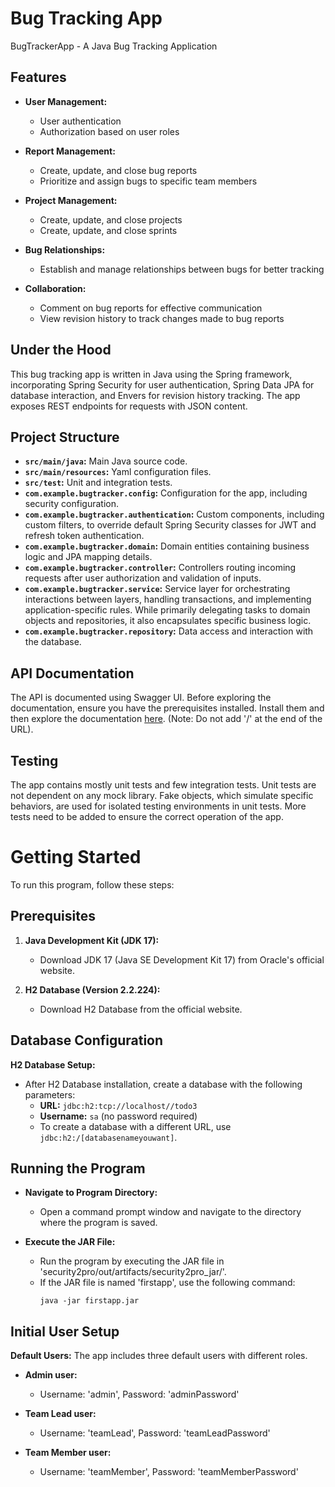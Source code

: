 # Bug Tracking App
BugTrackerApp - A Java Bug Tracking Application

## Features
- **User Management:**
  - User authentication
  - Authorization based on user roles
    
- **Report Management:**
  - Create, update, and close bug reports
  - Prioritize and assign bugs to specific team members
    
- **Project Management:**
  - Create, update, and close projects
  - Create, update, and close sprints

- **Bug Relationships:**
  - Establish and manage relationships between bugs for better tracking

- **Collaboration:**
  - Comment on bug reports for effective communication
  - View revision history to track changes made to bug reports

## Under the Hood
This bug tracking app is written in Java using the Spring framework, incorporating Spring Security for user authentication, Spring Data JPA for database interaction, and Envers for revision history tracking. The app exposes REST endpoints for requests with JSON content.

## Project Structure
- **`src/main/java`:** Main Java source code.
- **`src/main/resources`:** Yaml configuration files.
- **`src/test`:** Unit and integration tests.
- **`com.example.bugtracker.config`:** Configuration for the app, including security configuration.
- **`com.example.bugtracker.authentication`:** Custom components, including custom filters, to override default Spring Security classes for JWT and refresh token authentication.
- **`com.example.bugtracker.domain`:** Domain entities containing business logic and JPA mapping details.
- **`com.example.bugtracker.controller`:** Controllers routing incoming requests after user authorization and validation of inputs.
- **`com.example.bugtracker.service`:** Service layer for orchestrating interactions between layers, handling transactions, and implementing application-specific rules. While primarily delegating tasks to domain objects and repositories, it also encapsulates specific business logic.
- **`com.example.bugtracker.repository`:** Data access and interaction with the database.

## API Documentation
The API is documented using Swagger UI. Before exploring the documentation, ensure you have the prerequisites installed. Install them and then explore the documentation [here](http://localhost:8080/swagger-ui/index.html).
(Note: Do not add '/' at the end of the URL).

## Testing
The app contains mostly unit tests and few integration tests. Unit tests are not dependent on any mock library. Fake objects, which simulate specific behaviors, are used for isolated testing environments in unit tests. More tests need to be added to ensure the correct operation of the app.
  
# Getting Started

To run this program, follow these steps:

## Prerequisites
1. **Java Development Kit (JDK 17):**
   - Download JDK 17 (Java SE Development Kit 17) from Oracle's official website.

2. **H2 Database (Version 2.2.224):**
   - Download H2 Database from the official website.

## Database Configuration
**H2 Database Setup:**
- After H2 Database installation, create a database with the following parameters:
  - **URL:** `jdbc:h2:tcp://localhost//todo3`
  - **Username:** `sa` (no password required)
  - To create a database with a different URL, use `jdbc:h2:/[databasenameyouwant]`.

## Running the Program
- **Navigate to Program Directory:**
  - Open a command prompt window and navigate to the directory where the program is saved.

- **Execute the JAR File:**
  - Run the program by executing the JAR file in 'security2pro/out/artifacts/security2pro_jar/'.
  - If the JAR file is named 'firstapp', use the following command:
    ```
    java -jar firstapp.jar
    ```

## Initial User Setup
 **Default Users:** 
 The app includes three default users with different roles.

- **Admin user:**
  - Username: 'admin', Password: 'adminPassword'

- **Team Lead user:**
  - Username: 'teamLead', Password: 'teamLeadPassword'

- **Team Member user:**
  - Username: 'teamMember', Password: 'teamMemberPassword'

